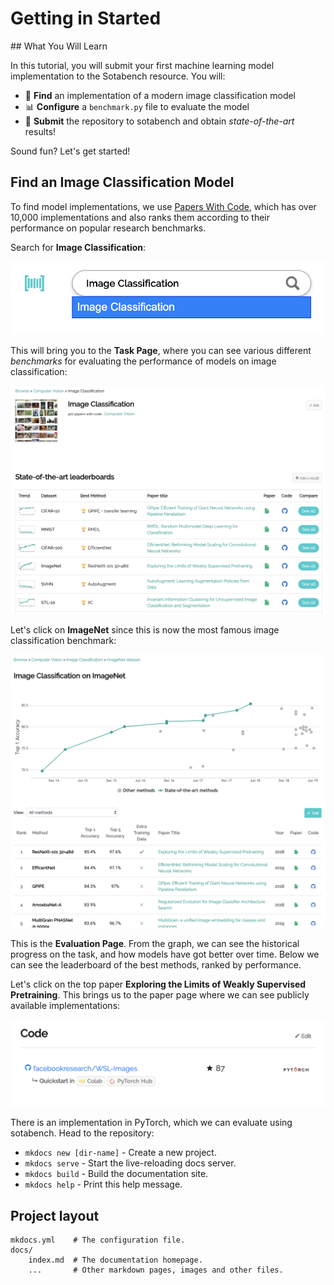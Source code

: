 # Getting in Started

## What You Will Learn

In this tutorial, you will submit your first machine learning model implementation to the Sotabench resource. You will:

- 🔎 **Find** an implementation of a modern image classification model
- 📊 **Configure** a `benchmark.py` file to evaluate the model
- 🎉 **Submit** the repository to sotabench and obtain *state-of-the-art* results!

Sound fun? Let's get started!

## Find an Image Classification Model

To find model implementations, we use [Papers With Code](), which has over 10,000 implementations and also ranks them
according to their performance on popular research benchmarks.

Search for **Image Classification**:

![Search PWC](img/pwcsearch.png)

This will bring you to the **Task Page**, where you can see various different *benchmarks* for
evaluating the performance of models on image classification:

![Image Classification](img/image_classification.png)

Let's click on **ImageNet** since this is now the most famous image classification benchmark:

![ImageNet](img/imagenet.png)

This is the **Evaluation Page**. From the graph, we can see the historical progress on the task, and how models have got
better over time. Below we can see the leaderboard of the best methods, ranked by performance.

Let's click on the top paper **Exploring the Limits of Weakly Supervised Pretraining**. This brings us to the paper
page where we can see publicly available implementations:

![Model Code](img/codeformodel.png)

There is an implementation in PyTorch, which we can evaluate using sotabench. Head to the repository:


* `mkdocs new [dir-name]` - Create a new project.
* `mkdocs serve` - Start the live-reloading docs server.
* `mkdocs build` - Build the documentation site.
* `mkdocs help` - Print this help message.

## Project layout

    mkdocs.yml    # The configuration file.
    docs/
        index.md  # The documentation homepage.
        ...       # Other markdown pages, images and other files.

